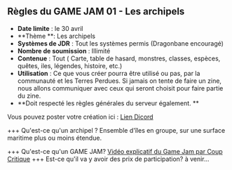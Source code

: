 ## Règles du GAME JAM 01 - Les archipels
- **Date limite** :  le 30 avril
- **Thème **: Les archipels
- **Systèmes de JDR** : Tout les systèmes permis (Dragonbane encouragé)
- **Nombre de soumission** : Illimité
- **Contenue** : Tout ( Carte, table de hasard, monstres, classes, espèces, quêtes, iles, légendes, histoire, etc.)
- **Utilisation** : Ce que vous créer pourra être utilisé ou pas, par la communauté et les Terres Perdues. Si jamais on tente de faire un zine, nous allons communiquer avec ceux qui seront choisit pour faire partie du zine. 
- **Doit respecté les règles générales du serveur également. **

Vous pouvez poster votre création ici : [Lien Dicord](https://discord.com/channels/662746189069942802/1344849745327296623)

+++ Qu'est-ce qu'un archipel ?
 Ensemble d'îles en groupe, sur une surface maritime plus ou moins étendue.

+++ Qu'est-ce qu'un GAME JAM?
[Vidéo explicatif du Game Jam par Coup Critique](https://www.youtube.com/watch?v=sQ-YnBlA_NI)
+++
Est-ce qu'il va y avoir des prix de participation? à venir...
